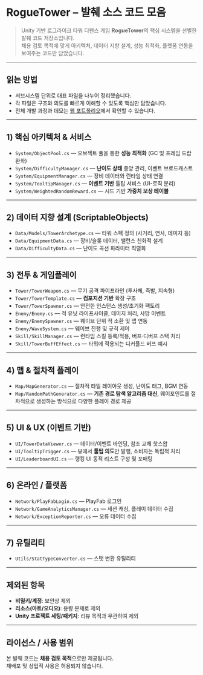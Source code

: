 # RogueTower – 발췌 소스 코드 모음

> Unity 기반 로그라이크 타워 디펜스 게임 **RogueTower**의 핵심 시스템을 선별한 발췌 코드 저장소입니다.  
> 채용 검토 목적에 맞게 아키텍처, 데이터 지향 설계, 성능 최적화, 플랫폼 연동을 보여주는 코드만 담았습니다.

---

## 읽는 방법

- 서브시스템 단위로 대표 파일을 나누어 정리했습니다.
- 각 파일은 구조와 의도를 빠르게 이해할 수 있도록 핵심만 담았습니다.
- 전체 개발 과정과 데모는 [웹 포트폴리오](https://woogeun-nam.github.io/towerdefense-portfolio/)에서 확인할 수 있습니다.

---

## 1) 핵심 아키텍처 & 서비스

- `System/ObjectPool.cs` — 오브젝트 풀을 통한 **성능 최적화** (GC 및 프레임 드랍 완화)
- `System/DifficultyManager.cs` — **난이도 상태** 중앙 관리, 이벤트 브로드캐스트
- `System/EquipmentManager.cs` — 장비 데이터와 런타임 상태 연결
- `System/TooltipManager.cs` — **이벤트 기반** 툴팁 서비스 (UI-로직 분리)
- `System/WeightedRandomReward.cs` — 시드 기반 **가중치 보상 테이블**

---

## 2) 데이터 지향 설계 (ScriptableObjects)

- `Data/Models/TowerArchetype.cs` — 타워 스펙 정의 (사거리, 연사, 데미지 등)
- `Data/EquipmentData.cs` — 장비/슬롯 데이터, 밸런스 친화적 설계
- `Data/DifficultyData.cs` — 난이도 곡선 파라미터 직렬화

---

## 3) 전투 & 게임플레이

- `Tower/TowerWeapon.cs` — 무기 공격 파이프라인 (투사체, 즉발, 지속형)
- `Tower/TowerTemplate.cs` — **컴포지션 기반** 확장 구조
- `Tower/TowerSpawner.cs` — 안전한 인스턴스 생성/초기화 팩토리
- `Enemy/Enemy.cs` — 적 유닛 라이프사이클, 데미지 처리, 사망 이벤트
- `Enemy/EnemySpawner.cs` — 웨이브 단위 적 소환 및 맵 연동
- `Enemy/WaveSystem.cs` — 웨이브 진행 및 규칙 제어
- `Skill/SkillManager.cs` — 런타임 스킬 등록/적용, 버프·디버프 스택 처리
- `Skill/TowerBuffEffect.cs` — 타워에 적용되는 디커플드 버프 예시

---

## 4) 맵 & 절차적 플레이

- `Map/MapGenerator.cs` — 절차적 타일 레이아웃 생성, 난이도 태그, BGM 연동
- `Map/RandomPathGenerator.cs` — **기존 경로 탐색 알고리즘 대신**, 웨이포인트를 절차적으로 생성하는 방식으로 다양한 플레이 경로 제공

---

## 5) UI & UX (이벤트 기반)

- `UI/TowerDataViewer.cs` — 데이터/이벤트 바인딩, 참조 교체 핫스왑
- `UI/TooltipTrigger.cs` — 뷰에서 **툴팁 의도**만 발행, 소비자는 독립적 처리
- `UI/LeaderboardUI.cs` — 랭킹 UI 동적 리스트 구성 및 포매팅

---

## 6) 온라인 / 플랫폼

- `Network/PlayFabLogin.cs` — PlayFab 로그인
- `Network/GameAnalyticsManager.cs` — 세션 캐싱, 플레이 데이터 수집
- `Network/ExceptionReporter.cs` — 오류 데이터 수집

---

## 7) 유틸리티

- `Utils/StatTypeConverter.cs` — 스탯 변환 유틸리티

---

## 제외된 항목

- **비밀키/계정**: 보안상 제외
- **리소스(아트/오디오)**: 용량 문제로 제외
- **Unity 프로젝트 세팅/패키지**: 리뷰 목적과 무관하여 제외

---

## 라이선스 / 사용 범위

본 발췌 코드는 **채용 검토 목적**으로만 제공됩니다.  
재배포 및 상업적 사용은 허용되지 않습니다.
